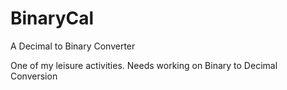 # BinaryCal
A Decimal to Binary Converter

One of my leisure activities.
Needs working on Binary to Decimal Conversion
